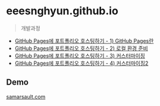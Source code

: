 # eeesnghyun.github.io

> 개발과정

* [GitHub Pages에 포트폴리오 호스팅하기 - 1) GitHub Pages란](https://eeesnghyun.github.io/%EA%B0%9C%EB%B0%9C%EA%B3%BC%EC%A0%95/2020/01/04/post1.html)
* [GitHub Pages에 포트폴리오 호스팅하기 - 2) 로컬 환경 준비](https://eeesnghyun.github.io/%EA%B0%9C%EB%B0%9C%EA%B3%BC%EC%A0%95/2020/01/04/post2.html)
* [GitHub Pages에 포트폴리오 호스팅하기 - 3) 커스터마이징](https://eeesnghyun.github.io/%EA%B0%9C%EB%B0%9C%EA%B3%BC%EC%A0%95/2020/01/04/post3.html)
* [GitHub Pages에 포트폴리오 호스팅하기 - 4) 커스터마이징2](https://eeesnghyun.github.io/%EA%B0%9C%EB%B0%9C%EA%B3%BC%EC%A0%95/2020/01/04/post4.html)



## Demo

[samarsault.com]()
